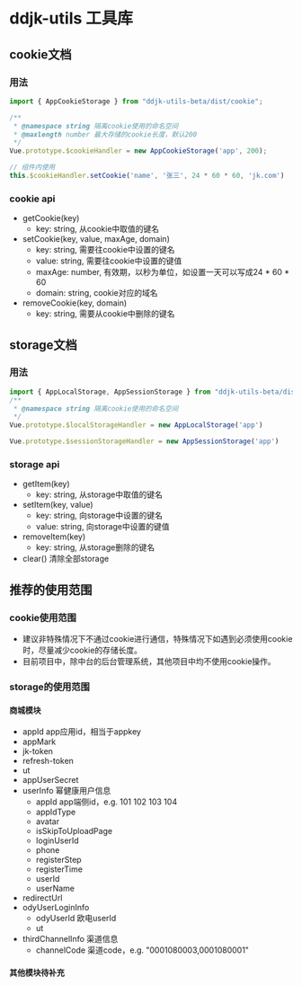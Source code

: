 # ddjk-utils 工具库

## cookie文档

### 用法

```javascript
import { AppCookieStorage } from "ddjk-utils-beta/dist/cookie";

/**
 * @namespace string 隔离cookie使用的命名空间
 * @maxlength number 最大存储的cookie长度，默认200
 */
Vue.prototype.$cookieHandler = new AppCookieStorage('app', 200);

// 组件内使用
this.$cookieHandler.setCookie('name', '张三', 24 * 60 * 60, 'jk.com')
```

### cookie api
* getCookie(key)
  * key: string, 从cookie中取值的键名 
* setCookie(key, value, maxAge, domain)
  * key: string, 需要往cookie中设置的键名
  * value: string, 需要往cookie中设置的键值
  * maxAge: number, 有效期，以秒为单位，如设置一天可以写成24 * 60 * 60
  * domain: string, cookie对应的域名
* removeCookie(key, domain)
  * key: string, 需要从cookie中删除的键名 

## storage文档

### 用法

```javascript
import { AppLocalStorage, AppSessionStorage } from "ddjk-utils-beta/dist/storage";
/**
 * @namespace string 隔离cookie使用的命名空间
 */
Vue.prototype.$localStorageHandler = new AppLocalStorage('app')

Vue.prototype.$sessionStorageHandler = new AppSessionStorage('app')

```

### storage api
* getItem(key)
  * key: string, 从storage中取值的键名 
* setItem(key, value)
  * key: string, 向storage中设置的键名 
  * value: string, 向storage中设置的键值
* removeItem(key)
  * key: string, 从storage删除的键名
* clear() 清除全部storage

## 推荐的使用范围

### cookie使用范围

* 建议非特殊情况下不通过cookie进行通信，特殊情况下如遇到必须使用cookie时，尽量减少cookie的存储长度。
* 目前项目中，除中台的后台管理系统，其他项目中均不使用cookie操作。

### storage的使用范围

#### 商城模块

* appId    app应用id，相当于appkey
* appMark
* jk-token
* refresh-token
* ut
* appUserSecret
* userInfo 幂健康用户信息
  * appId  app端侧id，e.g. 101 102 103 104
  * appIdType
  * avatar
  * isSkipToUploadPage
  * loginUserId
  * phone
  * registerStep
  * registerTime
  * userId
  * userName
* redirectUrl
* odyUserLoginInfo
  * odyUserId  欧电userId
  * ut
* thirdChannelInfo  渠道信息
  * channelCode  渠道code，e.g. "0001080003,0001080001"

#### 其他模块待补充
